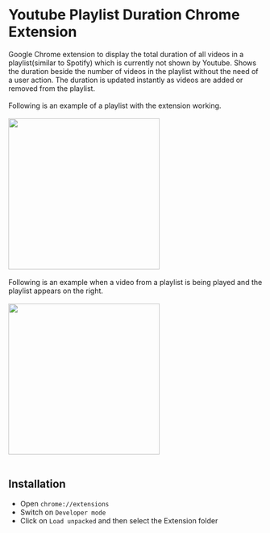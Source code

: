# Youtube Playlist Duration Chrome Extension

Google Chrome extension to display the total duration of all videos in a playlist(similar to Spotify) which is currently not shown by Youtube. Shows the duration beside the number of videos in the playlist without the need of a user action. The duration is updated instantly as videos are added or removed from the playlist.
<br>
<br>
Following is an example of a playlist with the extension working.
<br>
<br>
<img src = "https://user-images.githubusercontent.com/74304916/121879514-952ce500-cd2a-11eb-8347-fa8b44ac03b6.png" width = "300">
<br>
<br>
Following is an example when a video from a playlist is being played and the playlist appears on the right.
<br>
<br>
<img src = "https://user-images.githubusercontent.com/74304916/121877824-ac6ad300-cd28-11eb-919f-6b5f1f63ed98.png" width = "300">
<br>
<br>
## Installation

* Open ``chrome://extensions``
* Switch on `Developer mode`
* Click on `Load unpacked` and then select the Extension folder
